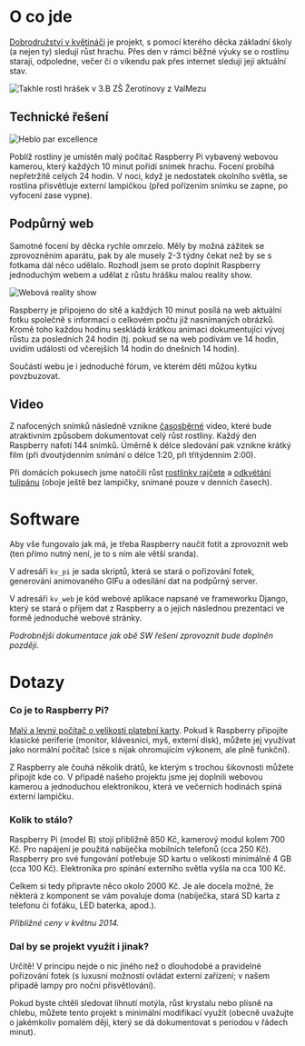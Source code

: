 # O co jde

[Dobrodružství v květináči](http://kvetinac.tkalci.cz/) je projekt, s pomocí
kterého děcka základní školy (a nejen ty) sledují růst hrachu. Přes den v rámci
běžné výuky se o rostlinu starají, odpoledne, večer či o víkendu pak přes
internet sledují její aktuální stav.

![Takhle rostl hrášek v 3.B ZŠ Žerotínovy z ValMezu](https://raw.github.com/msgre/kvetinac/master/docs/img/timelapse.gif)


## Technické řešení

![Heblo par excellence](https://raw.github.com/msgre/kvetinac/master/docs/img/heblo.jpg)

Poblíž rostliny je umístěn malý počítač Raspberry Pi vybavený webovou kamerou,
který každých 10 minut pořídí snímek hrachu. Focení probíhá nepřetržitě celých
24 hodin. V noci, když je nedostatek okolního světla, se rostlina přisvětluje
externí lampičkou (před pořízením snímku se zapne, po vyfocení zase vypne).

## Podpůrný web

Samotné focení by děcka rychle omrzelo. Měly by možná zážitek se zprovozněním
aparátu, pak by ale musely 2-3 týdny čekat než by se s fotkama dál něco
udělalo. Rozhodl jsem se proto doplnit Raspberry jednoduchým webem a udělat z
růstu hrášku malou reality show.

![Webová reality show](https://raw.github.com/msgre/kvetinac/master/docs/img/web.png)

Raspberry je připojeno do sítě a každých 10 minut posílá na web aktuální fotku
společně s informaci o celkovém počtu již nasnímaných obrázků. Kromě toho
každou hodinu seskládá krátkou animaci dokumentující vývoj růstu za posledních
24 hodin (tj. pokud se na web podívám ve 14 hodin, uvidím události od
včerejších 14 hodin do dnešních 14 hodin).

Součástí webu je i jednoduché fórum, ve kterém děti můžou kytku povzbuzovat.

## Video

Z nafocených snímků následně vznikne
[časosběrné](http://cs.wikipedia.org/wiki/%C4%8Casosb%C4%9Br) video, které bude
atraktivním způsobem dokumentovat celý růst rostliny. Každý den Raspberry
nafotí 144 snímků. Úměrně k délce sledování pak vznikne krátký film (při
dvoutýdenním snímání o délce 1:20, při třítýdenním 2:00).

Při domácích pokusech jsme natočili růst [rostlinky
rajčete](http://youtu.be/Uoc0VKTS82I) a [odkvétání
tulipánu](http://youtu.be/WhbXkk_aydg) (oboje ještě bez lampičky, snímané pouze
v denních časech).


# Software

Aby vše fungovalo jak má, je třeba Raspberry naučit fotit a zprovoznit web
(ten přímo nutný není, je to s ním ale větší sranda).

V adresáři `kv_pi` je sada skriptů, která se stará o pořizování fotek,
generováni animovaného GIFu a odesílání dat na podpůrný server.

V adresáři `kv_web` je kód webové aplikace napsané ve frameworku Django,
který se stará o příjem dat z Raspberry a o jejich následnou prezentaci
ve formě jednoduché webové stránky.

*Podrobnější dokumentace jak obě SW řešení zprovoznit bude doplněn později.*


# Dotazy

### Co je to Raspberry Pi?

[Malý a levný počítač o velikosti platební
karty](http://cs.wikipedia.org/wiki/Raspberry_Pi). Pokud k Raspberry připojíte
klasické periferie (monitor, klávesnici, myš, externí disk), můžete jej
využívat jako normální počítač (sice s nijak ohromujícím výkonem, ale plně
funkční).

Z Raspberry ale čouhá několik drátů, ke kterým s trochou šikovnosti můžete
připojit kde co. V případě našeho projektu jsme jej doplnili webovou kamerou
a jednoduchou elektronikou, která ve večerních hodinách spíná externí lampičku.

### Kolik to stálo?

Raspberry Pi (model B) stojí přibližně 850 Kč, kamerový modul kolem 700 Kč.
Pro napájení je použitá nabíječka mobilních telefonů (cca 250 Kč). Raspberry
pro své fungování potřebuje SD kartu o velikosti minimálně 4 GB (cca 100 Kč).
Elektronika pro spínání externího světla vyšla na cca 100 Kč.

Celkem si tedy připravte něco okolo 2000 Kč. Je ale docela možné, že některá z
komponent se vám povaluje doma (nabíječka, stará SD karta z telefonu či
foťáku, LED baterka, apod.).

*Přibližné ceny v květnu 2014.*

### Dal by se projekt využít i jinak?

Určitě! V principu nejde o nic jiného než o dlouhodobé a pravidelné pořizování
fotek (s luxusní možností ovládat externí zařízení; v našem případě lampy pro
noční přisvětlování).

Pokud byste chtěli sledovat líhnutí motýla, růst krystalu nebo plísně na chlebu,
můžete tento projekt s minimální modifikací využít (obecně uvažujte o
jakémkoliv pomalém ději, který se dá dokumentovat s periodou v řádech minut).
